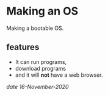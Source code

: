 # Making an OS

Making a bootable OS.

## features
* It can run programs,
* download programs
* and it will **not** have a web browser.

 *date 16-November-2020*
